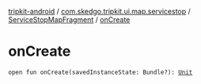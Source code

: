 [tripkit-android](../../index.md) / [com.skedgo.tripkit.ui.map.servicestop](../index.md) / [ServiceStopMapFragment](index.md) / [onCreate](./on-create.md)

# onCreate

`open fun onCreate(savedInstanceState: Bundle?): `[`Unit`](https://kotlinlang.org/api/latest/jvm/stdlib/kotlin/-unit/index.html)